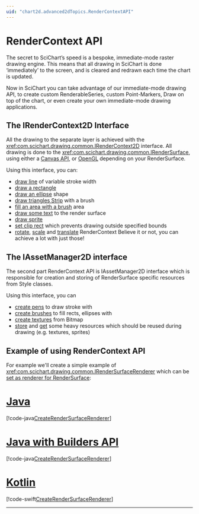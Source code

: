 ```yaml
---
uid: "chart2d.advanced2dTopics.RenderContextAPI"
---
```


# RenderContext API

The secret to SciChart’s speed is a bespoke, immediate-mode raster drawing engine. This means that all drawing in SciChart is done ‘immediately’ to the screen, and is cleared and redrawn each time the chart is updated.

Now in SciChart you can take advantage of our immediate-mode drawing API, to create custom RenderableSeries, custom Point-Markers, Draw on top of the chart, or even create your own immediate-mode drawing applications.

## The IRenderContext2D Interface
All the drawing to the separate layer is achieved with the <xref:com.scichart.drawing.common.IRenderContext2D> interface. All drawing is done to the <xref:com.scichart.drawing.common.IRenderSurface>, using either a [Canvas API](xref:com.scichart.drawing.canvas.RenderSurface), or [OpenGL](xref:com.scichart.drawing.opengl.RenderSurfaceGL) depending on your RenderSurface.

Using this interface, you can:

- [draw line](xref:com.scichart.drawing.common.IRenderContext2D.drawLine(float,float,float,float,com.scichart.drawing.common.IPen2D)) of variable stroke width
- [draw a rectangle](xref:com.scichart.drawing.common.IRenderContext2D.drawRect(float,float,float,float,com.scichart.drawing.common.IPen2D))
- [draw an ellipse](xref:com.scichart.drawing.common.IRenderContext2D.drawEllipse(float,float,float,float,com.scichart.drawing.common.IBrush2D)) shape
- [draw triangles Strip](xref:com.scichart.drawing.common.IRenderContext2D.drawTrianglesStrip(float[],int,int,com.scichart.drawing.common.IBrush2D)) with a brush
- [fill an area with a brush](xref:com.scichart.drawing.common.IRenderContext2D.fillRect(float,float,float,float,com.scichart.drawing.common.IBrush2D)) area
- [draw some text](xref:com.scichart.drawing.common.IRenderContext2D.drawText(com.scichart.drawing.common.IFont,float,float,int,java.lang.String)) to the render surface
- [draw sprite](xref:com.scichart.drawing.common.IRenderContext2D.drawSprite(com.scichart.drawing.common.ITexture2D,float,float))
- [set clip rect](xref:com.scichart.drawing.common.IRenderContext2D.setClipRect(float,float,float,float)) which prevents drawing outside specified bounds
- [rotate](xref:com.scichart.drawing.common.IRenderContext2D.rotate(float)), [scale](xref:com.scichart.drawing.common.IRenderContext2D.scale(float,float)) and [translate](xref:com.scichart.drawing.common.IRenderContext2D.translate(float,float)) RenderContext 
Believe it or not, you can achieve a lot with just those!

## The IAssetManager2D interface
The second part RenderContext API is IAssetManager2D interface which is responsible for creation and storing of RenderSurface specific resources from Style classes.

Using this interface, you can

- [create pens](xref:com.scichart.drawing.common.IAssetManager2D.createPen(com.scichart.drawing.common.PenStyle)) to draw stroke with
- [create brushes](xref:com.scichart.drawing.common.IAssetManager2D.createBrush(com.scichart.drawing.common.BrushStyle)) to fill rects, ellipses with
- [create textures](xref:com.scichart.drawing.common.IAssetManager2D.createTexture(android.graphics.Bitmap)) from Bitmap
- [store](xref:com.scichart.drawing.common.IAssetManager2D.storeResource(com.scichart.drawing.common.ResourceId,com.scichart.core.framework.IDisposable)) and [get](xref:com.scichart.drawing.common.IAssetManager2D.getResource(com.scichart.drawing.common.ResourceId)) some heavy resources which should be reused during drawing (e.g. textures, sprites)

## Example of using RenderContext API
For example we'll create a simple example of <xref:com.scichart.drawing.common.IRenderSurfaceRenderer> which can be [set as renderer for RenderSurface](xref:com.scichart.drawing.common.IRenderSurface.setRenderer(com.scichart.drawing.common.IRenderSurfaceRenderer)):

# [Java](#tab/java)
[!code-java[CreateRenderSurfaceRenderer](../../../samples/sandbox/app/src/main/java/com/scichart/docsandbox/examples/java/advanced2dTopics/RenderContextAPI.java#CreateRenderSurfaceRenderer)]
# [Java with Builders API](#tab/javaBuilder)
[!code-java[CreateRenderSurfaceRenderer](../../../samples/sandbox/app/src/main/java/com/scichart/docsandbox/examples/javaBuilder/advanced2dTopics/RenderContextAPI.java#CreateRenderSurfaceRenderer)]
# [Kotlin](#tab/kotlin)
[!code-swift[CreateRenderSurfaceRenderer](../../../samples/sandbox/app/src/main/java/com/scichart/docsandbox/examples/kotlin/advanced2dTopics/RenderContextAPI.kt#CreateRenderSurfaceRenderer)]
***

